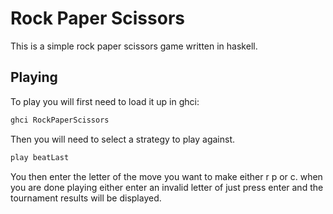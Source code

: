 Rock Paper Scissors
===================

This is a simple rock paper scissors game written in haskell.

Playing
-------

To play you will first need to load it up in ghci:
```bash
ghci RockPaperScissors
```
Then you will need to select a strategy to play against.
```haskell
play beatLast
```
You then enter the letter of the move you want to make either r p or c. when
you are done playing either enter an invalid letter of just press enter and
the tournament results will be displayed.

